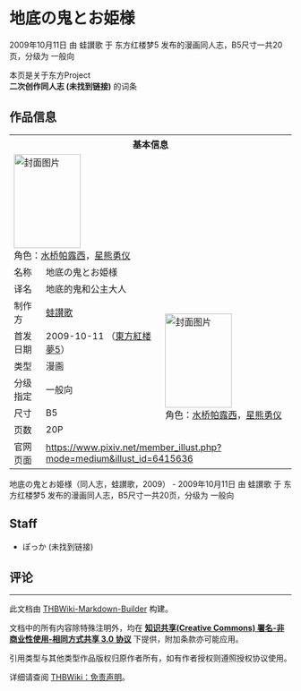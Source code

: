 # 地底の鬼とお姫様

<!-- source html: G:\repos\THBWiki-Markdown-Builder\THBWikiMarkdown\Temp\main\a\a8\ns0%3A%E5%9C%B0%E5%BA%95%E3%81%AE%E9%AC%BC%E3%81%A8%E3%81%8A%E5%A7%AB%E6%A7%98.html -->

2009年10月11日 由 蛙讃歌 于 东方红楼梦5 发布的漫画同人志，B5尺寸一共20页，分级为 一般向

本页是关于东方Project  
 **二次创作同人志 (未找到链接)** 的词条

## 作品信息

<table><tbody><tr><th colspan="3">基本信息</th></tr><tr><td class="cover-artwork-mobile" colspan="2"><a href="./文件-地底の鬼とお姫様封面.jpg.md" class="image" title="封面图片"><img alt="封面图片" src="https://upload.thwiki.cc/thumb/b/b5/%E5%9C%B0%E5%BA%95%E3%81%AE%E9%AC%BC%E3%81%A8%E3%81%8A%E5%A7%AB%E6%A7%98%E5%B0%81%E9%9D%A2.jpg/119px-%E5%9C%B0%E5%BA%95%E3%81%AE%E9%AC%BC%E3%81%A8%E3%81%8A%E5%A7%AB%E6%A7%98%E5%B0%81%E9%9D%A2.jpg" decoding="async" loading="lazy" width="119" height="168" srcset="https://upload.thwiki.cc/thumb/b/b5/%E5%9C%B0%E5%BA%95%E3%81%AE%E9%AC%BC%E3%81%A8%E3%81%8A%E5%A7%AB%E6%A7%98%E5%B0%81%E9%9D%A2.jpg/178px-%E5%9C%B0%E5%BA%95%E3%81%AE%E9%AC%BC%E3%81%A8%E3%81%8A%E5%A7%AB%E6%A7%98%E5%B0%81%E9%9D%A2.jpg 1.5x, https://upload.thwiki.cc/thumb/b/b5/%E5%9C%B0%E5%BA%95%E3%81%AE%E9%AC%BC%E3%81%A8%E3%81%8A%E5%A7%AB%E6%A7%98%E5%B0%81%E9%9D%A2.jpg/238px-%E5%9C%B0%E5%BA%95%E3%81%AE%E9%AC%BC%E3%81%A8%E3%81%8A%E5%A7%AB%E6%A7%98%E5%B0%81%E9%9D%A2.jpg 2x" data-file-width="1133" data-file-height="1600"></a><div class="cover-char">角色：<a href="./水桥帕露西.md" title="水桥帕露西">水桥帕露西</a>，<a href="./星熊勇仪.md" title="星熊勇仪">星熊勇仪</a></div></td>
</tr><tr><td class="label">名称</td><td colspan="2"> 地底の鬼とお姫様 </td></tr><tr><td class="label">译名</td><td colspan="2"> 地底的鬼和公主大人 </td></tr><tr><td class="label">制作方</td><td><a href="./蛙讃歌.md" title="蛙讃歌">蛙讃歌</a></td><td class="cover-artwork" rowspan="6" style="min-width:168px;"><a href="./文件-地底の鬼とお姫様封面.jpg.md" class="image" title="封面图片"><img alt="封面图片" src="https://upload.thwiki.cc/thumb/b/b5/%E5%9C%B0%E5%BA%95%E3%81%AE%E9%AC%BC%E3%81%A8%E3%81%8A%E5%A7%AB%E6%A7%98%E5%B0%81%E9%9D%A2.jpg/119px-%E5%9C%B0%E5%BA%95%E3%81%AE%E9%AC%BC%E3%81%A8%E3%81%8A%E5%A7%AB%E6%A7%98%E5%B0%81%E9%9D%A2.jpg" decoding="async" loading="lazy" width="119" height="168" srcset="https://upload.thwiki.cc/thumb/b/b5/%E5%9C%B0%E5%BA%95%E3%81%AE%E9%AC%BC%E3%81%A8%E3%81%8A%E5%A7%AB%E6%A7%98%E5%B0%81%E9%9D%A2.jpg/178px-%E5%9C%B0%E5%BA%95%E3%81%AE%E9%AC%BC%E3%81%A8%E3%81%8A%E5%A7%AB%E6%A7%98%E5%B0%81%E9%9D%A2.jpg 1.5x, https://upload.thwiki.cc/thumb/b/b5/%E5%9C%B0%E5%BA%95%E3%81%AE%E9%AC%BC%E3%81%A8%E3%81%8A%E5%A7%AB%E6%A7%98%E5%B0%81%E9%9D%A2.jpg/238px-%E5%9C%B0%E5%BA%95%E3%81%AE%E9%AC%BC%E3%81%A8%E3%81%8A%E5%A7%AB%E6%A7%98%E5%B0%81%E9%9D%A2.jpg 2x" data-file-width="1133" data-file-height="1600"></a><div class="cover-char">角色：<a href="./水桥帕露西.md" title="水桥帕露西">水桥帕露西</a>，<a href="./星熊勇仪.md" title="星熊勇仪">星熊勇仪</a></div></td>
</tr><tr><td class="label">首发日期</td><td>2009-10-11&#160;（<a href="/展会作品列表?e=%E4%B8%9C%E6%96%B9%E7%BA%A2%E6%A5%BC%E6%A2%A6%235">東方紅楼夢5</a>）</td></tr><tr><td class="label">类型</td><td>漫画</td></tr><tr><td class="label">分级指定</td><td>一般向</td></tr><tr><td class="label">尺寸</td><td>B5</td></tr><tr><td class="label">页数</td><td>20P</td></tr>
<tr><td class="label">官网页面</td><td colspan="2"><a rel="nofollow" class="external free" href="https://www.pixiv.net/member_illust.php?mode=medium&amp;illust_id=6415636">https://www.pixiv.net/member_illust.php?mode=medium&amp;illust_id=6415636</a></td></tr></tbody></table>

地底の鬼とお姫様（同人志，蛙讃歌，2009） - 2009年10月11日 由 蛙讃歌 于 东方红楼梦5 发布的漫画同人志，B5尺寸一共20页，分级为 一般向

## Staff
- ぽっか (未找到链接)


## 评论




---

此文档由 [THBWiki-Markdown-Builder](https://github.com/Delsin-Yu/THBWiki-Markdown-Builder) 构建。

文档中的所有内容除特殊注明外，均在 [**知识共享(Creative Commons) 署名-非商业性使用-相同方式共享 3.0 协议**](https://creativecommons.org/licenses/by-sa/3.0/deed.zh-hans) 下提供，附加条款亦可能应用。

引用类型与其他类型作品版权归原作者所有，如有作者授权则遵照授权协议使用。

详细请查阅 [THBWiki：免责声明](https://thbwiki.cc/THBWiki:%E5%85%8D%E8%B4%A3%E5%A3%B0%E6%98%8E)。

